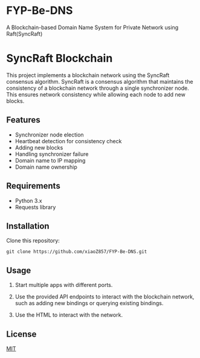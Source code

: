 # FYP-Be-DNS
A Blockchain-based Domain Name System for Private Network using Raft(SyncRaft)

# SyncRaft Blockchain

This project implements a blockchain network using the SyncRaft consensus algorithm. SyncRaft is a consensus algorithm that maintains the consistency of a blockchain network through a single synchronizer node. This ensures network consistency while allowing each node to add new blocks.

## Features

- Synchronizer node election
- Heartbeat detection for consistency check
- Adding new blocks
- Handling synchronizer failure
- Domain name to IP mapping
- Domain name ownership

## Requirements

- Python 3.x
- Requests library

## Installation

Clone this repository:

```git bash
git clone https://github.com/xiaoZ857/FYP-Be-DNS.git
```

## Usage

1. Start multiple apps with different ports.

2. Use the provided API endpoints to interact with the blockchain network, such as adding new bindings or querying existing bindings.

3. Use the HTML to interact with the network.


## License

[MIT](https://choosealicense.com/licenses/mit/)